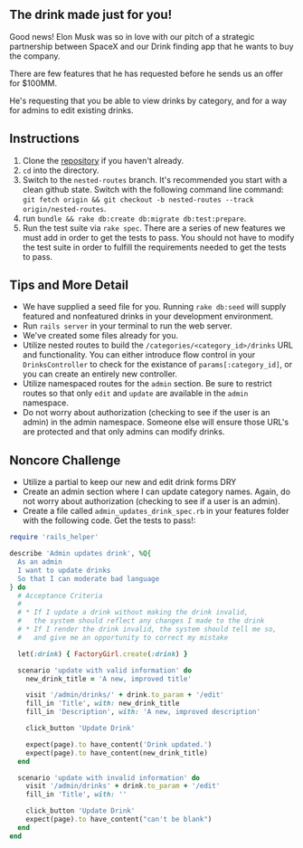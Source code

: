 ## The drink made just for you!

Good news! Elon Musk was so in love with our pitch of a strategic partnership between SpaceX
and our Drink finding app that he wants to buy the company.

There are few features that he has requested before he sends us an offer for
$100MM.

He's requesting that you be able to view drinks by category, and for a way for
admins to edit existing drinks.

## Instructions

1. Clone the [repository][launchtails-gh] if you haven't already.
2. `cd` into the directory.
3. Switch to the `nested-routes` branch. It's recommended you start with a clean github state. 
  Switch with the following command line command: `git fetch origin && git
  checkout -b nested-routes --track origin/nested-routes`.
4. run `bundle && rake db:create db:migrate db:test:prepare`.
5. Run the test suite via `rake spec`. 
  There are a series of new features we must add in order to get the tests to
  pass. You should not have to modify the test suite in order to fulfill the
  requirements needed to get the tests to pass.

## Tips and More Detail

* We have supplied a seed file for you. 
  Running `rake db:seed` will supply featured and nonfeatured drinks in your development environment.
* Run `rails server` in your terminal to run the web server.
* We've created some files already for you.
* Utilize nested routes to build the `/categories/<category_id>/drinks` URL and
  functionality. You can either introduce flow control in your
  `DrinksController` to check for the existance of `params[:category_id]`, or
  you can create an entirely new controller.
* Utilize namespaced routes for the `admin` section. Be sure to restrict routes
  so that only `edit` and `update` are available in the `admin` namespace.
* Do not worry about authorization (checking to see if the user is an admin) in the admin namespace. 
  Someone else will ensure those URL's are protected and that only admins can modify drinks.

## Noncore Challenge

* Utilize a partial to keep our new and edit drink forms DRY
* Create an admin section where I can update category names. Again, do not worry
  about authorization (checking to see if a user is an admin).
* Create a file called `admin_updates_drink_spec.rb` in your features folder with the following code. Get the tests to pass!:

```ruby
require 'rails_helper'

describe 'Admin updates drink', %Q{
  As an admin
  I want to update drinks
  So that I can moderate bad language
} do
  # Acceptance Criteria
  #
  # * If I update a drink without making the drink invalid,
  #   the system should reflect any changes I made to the drink
  # * If I render the drink invalid, the system should tell me so,
  #   and give me an opportunity to correct my mistake

  let(:drink) { FactoryGirl.create(:drink) }

  scenario 'update with valid information' do
    new_drink_title = 'A new, improved title'

    visit '/admin/drinks/' + drink.to_param + '/edit'
    fill_in 'Title', with: new_drink_title
    fill_in 'Description', with: 'A new, improved description'

    click_button 'Update Drink'

    expect(page).to have_content('Drink updated.')
    expect(page).to have_content(new_drink_title)
  end

  scenario 'update with invalid information' do
    visit '/admin/drinks' + drink.to_param + '/edit'
    fill_in 'Title', with: ''

    click_button 'Update Drink'
    expect(page).to have_content("can't be blank")
  end
end
```

[launchtails-gh]: https://github.com/LaunchAcademy/launchtails
